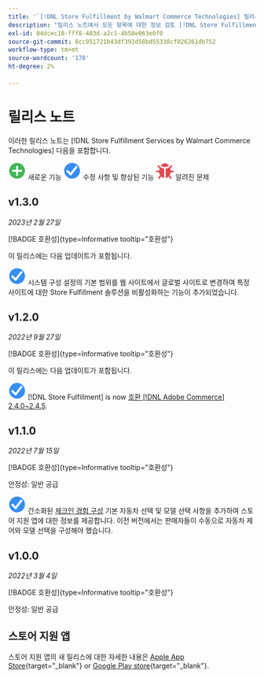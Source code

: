 ```yaml
---
title: '`[!DNL Store Fulfillment by Walmart Commerce Technologies] 릴리스 노트'''
description: "릴리스 노트에서 모든 항목에 대한 정보 검토 [!DNL Store Fulfillment by Walmart Commerce Technologies] 릴리스"
exl-id: 04dcec10-fff8-483d-a2c1-4b58e063e0f0
source-git-commit: 8cc951721b43df393d58bd55338cf026261db752
workflow-type: tm+mt
source-wordcount: '178'
ht-degree: 2%

---
```


# 릴리스 노트

이러한 릴리스 노트는 [!DNL Store Fulfillment Services by Walmart Commerce Technologies] 다음을 포함합니다.

![새로 만들기](../assets/new.svg) 새로운 기능
![해결된 문제](../assets/fix.svg) 수정 사항 및 향상된 기능
![알려진 문제](../assets/bug.svg) 알려진 문제

## v1.3.0

*2023년 2월 27일*

[!BADGE 호환성]{type=Informative tooltip="호환성"}

이 릴리스에는 다음 업데이트가 포함됩니다.

![새로 만들기](../assets/fix.svg)<!-- WMTP-795 --> 시스템 구성 설정의 기본 범위를 웹 사이트에서 글로벌 사이트로 변경하여 특정 사이트에 대한 Store Fulfillment 솔루션을 비활성화하는 기능이 추가되었습니다.

## v1.2.0

*2022년 9월 27일*

[!BADGE 호환성]{type=Informative tooltip="호환성"}

이 릴리스에는 다음 업데이트가 포함됩니다.

![새로 만들기](../assets/fix.svg) [!DNL Store Fulfillment] is now [호환 [!DNL Adobe Commerce] 2.4.0~2.4.5](https://experienceleague.adobe.com/docs/commerce-operations/release/product-availability.html).


## v1.1.0

*2022년 7월 15일*

[!BADGE 호환성]{type=Informative tooltip="호환성"}

안정성: 일반 공급

![새로 만들기](../assets/fix.svg)<!-- WMTP-731 --> 간소화된 [체크인 경험 구성](check-in-experience-setup.md) 기본 자동차 선택 및 모델 선택 사항을 추가하여 스토어 지원 앱에 대한 정보를 제공합니다. 이전 버전에서는 판매자들이 수동으로 자동차 제어와 모델 선택을 구성해야 했습니다.

## v1.0.0

*2022년 3월 4일*

[!BADGE 호환성]{type=Informative tooltip="호환성"}

안정성: 일반 공급

## 스토어 지원 앱

스토어 지원 앱의 새 릴리스에 대한 자세한 내용은 [Apple App Store](https://apps.apple.com/us/app/store-assist-by-walmart/id1609281539){target="_blank"} or [Google Play store](https://play.google.com/store/apps/details?id=com.walmart.faas.storeassist){target="_blank"}.
